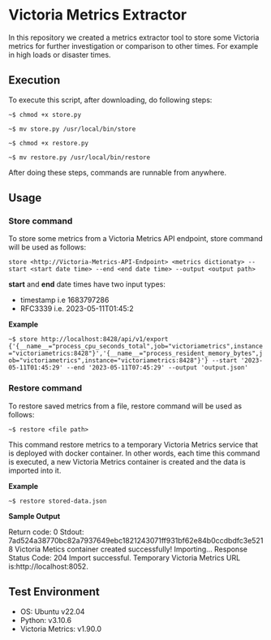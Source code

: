 #  Victoria Metrics Extractor
In this repository we created a metrics extractor tool to store some Victoria metrics for further investigation or comparison to other times. For example in high loads or disaster times.

## Execution
To execute this script, after downloading, do following steps:

`~$ chmod +x store.py`

`~$ mv store.py /usr/local/bin/store`

`~$ chmod +x restore.py`

`~$ mv restore.py /usr/local/bin/restore`

After doing these steps, commands are runnable from anywhere. 
## Usage
### Store command
To store some metrics from a Victoria Metrics API endpoint, store command will be used as follows:

`store <http://Victoria-Metrics-API-Endpoint> <metrics dictionaty> --start <start date time> --end <end date time> --output <output path>`

**start** and **end** date times have two input types:
* timestamp i.e 1683797286
* RFC3339 i.e. 2023-05-11T01:45:2

**Example**

`~$ store http://localhost:8428/api/v1/export {'{__name__="process_cpu_seconds_total",job="victoriametrics",instance="victoriametrics:8428"}','{__name__="process_resident_memory_bytes",job="victoriametrics",instance="victoriametrics:8428"}'} --start '2023-05-11T01:45:29' --end '2023-05-11T07:45:29' --output 'output.json'`

### Restore command
To restore saved metrics from a file, restore command will be used as follows:

`~$ restore <file path>`

This command restore metrics to a temporary Victoria Metrics service that is deployed with docker container. In other words, each time this command is executed, a new Victoria Metrics container is created and the data is imported into it.

**Example**

`~$ restore stored-data.json`

****Sample Output****

Return code: 0
Stdout: 7ad524a38770bc82a7937649ebc1821243071ff931bf62e84b0ccdbdfc3e5218
Victoria Metics container created successfully!
Importing...
Response Status Code: 204
Import successful. Temporary Victoria Metrics URL is:http://localhost:8052.


## Test Environment
* OS: Ubuntu v22.04
* Python: v3.10.6
* Victoria Metrics: v1.90.0
